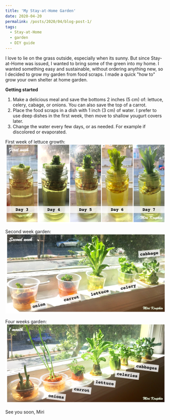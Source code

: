 ```yaml
---
title: 'My Stay-at-Home Garden'
date: 2020-04-20
permalink: /posts/2020/04/blog-post-1/
tags:
  - Stay-at-Home
  - garden
  - DIY guide
---
```


I love to lie on the grass outside, especially when its sunny. But since Stay-at-Home was issued, I wanted to bring some of the green into my home. I wanted something easy and sustainable, without ordering anything new, so I decided to grow my garden from food scraps. I made a quick "how to" grow your own shelter at home garden.  

**Getting started**
1. Make a delicious meal and save the bottoms 2 inches (5 cm) of: lettuce, celery, cabage, or onions. You can also save the top of a carrot. 
2. Place the food scraps in a dish with 1 inch (3 cm) of water. I prefer to use deep dishes in the first week, then move to shallow yougurt covers later.  
3. Change the water every few days, or as needed. For example if discolored or evaporated. 


First week of lettuce growth:
![](/images/blog1-lettuce2.png)

Second week garden:
![](/images/blog1-2ndweek.png)

Four weeks garden:
![](/images/blog1-month1.png)

See you soon,
Miri


